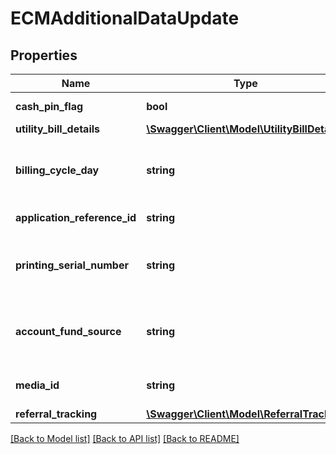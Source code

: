 # ECMAdditionalDataUpdate

## Properties
Name | Type | Description | Notes
------------ | ------------- | ------------- | -------------
**cash_pin_flag** | **bool** | Indicates whether the customer wants a separate cash PIN. | [optional] 
**utility_bill_details** | [**\Swagger\Client\Model\UtilityBillDetails**](UtilityBillDetails.md) |  | [optional] 
**billing_cycle_day** | **string** | Day of each month for the bill payment. This is a reference data field. Please use /v1/utilities/referenceData/{billingCycleDay} resource to get valid value of this field with description. | [optional] 
**application_reference_id** | **string** | Unique reference ID associated with the application | [optional] 
**printing_serial_number** | **string** | This field refers to the unique number for each application to be identified by COLA and printed in PDF form.It enables to identify the customer in case the customer could not complete filling his/her details and was dropped-off in between | [optional] 
**account_fund_source** | **string** | Primary source from which this account will be funded. This is a reference data field. Please use /v1/utilities/referenceData/{accountFundSource} resource to get valid value of this field with description. | [optional] 
**media_id** | **string** | The media ID will be used to determine which offer/campaign banner was clicked when the customer has submitted the application | [optional] 
**referral_tracking** | [**\Swagger\Client\Model\ReferralTracking**](ReferralTracking.md) |  | [optional] 

[[Back to Model list]](../../README.md#documentation-for-models) [[Back to API list]](../../README.md#documentation-for-api-endpoints) [[Back to README]](../../README.md)

